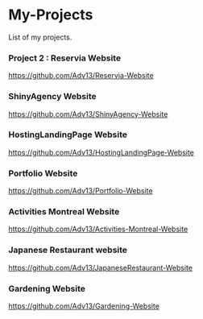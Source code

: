 # My-Projects
List of my projects.


### Project 2 : Reservia Website
https://github.com/Adv13/Reservia-Website

### ShinyAgency Website
https://github.com/Adv13/ShinyAgency-Website

### HostingLandingPage Website
https://github.com/Adv13/HostingLandingPage-Website

### Portfolio Website
https://github.com/Adv13/Portfolio-Website

### Activities Montreal Website
https://github.com/Adv13/Activities-Montreal-Website

### Japanese Restaurant website
https://github.com/Adv13/JapaneseRestaurant-Website

### Gardening Website
https://github.com/Adv13/Gardening-Website

```
